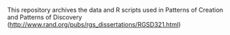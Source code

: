This repository archives the data and R scripts used in Patterns of Creation and Patterns of Discovery (http://www.rand.org/pubs/rgs_dissertations/RGSD321.html)
